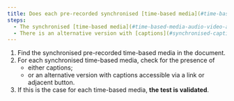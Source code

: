 ```yaml
---
title: Does each pre-recorded synchronised [time-based media](#time-based-media-audio-video-and-synchronised) meet, if necessary, one of these conditions (excluding special cases)?
steps:
  - The synchronised [time-based media](#time-based-media-audio-video-and-synchronised) has [captions](#synchronised-captions-media-object).
  - There is an alternative version with [captions](#synchronised-captions-media-object) accessible via an [adjacent link or button](#adjacent-link-or-button).
---
```


1. Find the synchronised pre-recorded time-based media in the document.
2. For each synchronised time-based media, check for the presence of
   - either captions;
   - or an alternative version with captions accessible via a link or adjacent button.
3. If this is the case for each time-based media, **the test is validated**.
